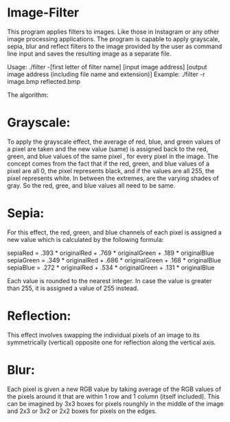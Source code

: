 # Image-Filter

This program applies filters to images. Like those in Instagram or any other image processing applications. The program is capable to apply grayscale, sepia, blur and reflect filters to the image provided by the user as command line input and saves the resulting image as a separate file.

Usage: ./filter -[first letter of filter name] [input image address] [output image address (including file name and extension)]
Example: ./filter -r image.bmp reflected.bmp 

The algorithm:

# Grayscale: 
To apply the grayscale effect, the average of red, blue, and green values of a pixel are taken and the new value (same) is assigned back to the red, green, and blue values of the same pixel , for every pixel in the image. The concept comes from the fact that if the red, green, and blue values of a pixel are all 0, the pixel represents black, and if the values are all 255, the pixel represents white. In between the extremes, are the varying shades of gray. So the red, gree, and blue values all need to be same.

# Sepia: 
For this effect, the red, green, and blue channels of each pixel is assigned a new value which is calculated by the following formula:

  sepiaRed = .393 * originalRed + .769 * originalGreen + .189 * originalBlue
  sepiaGreen = .349 * originalRed + .686 * originalGreen + .168 * originalBlue
  sepiaBlue = .272 * originalRed + .534 * originalGreen + .131 * originalBlue

Each value is rounded to the nearest integer. In case the value is greater than 255, it is assigned a value of 255 instead.
  
# Reflection: 
This effect involves swapping the individual pixels of an image to its symmetrically (vertical) opposite one for reflection along the vertical axis.

# Blur: 
Each pixel is given a new RGB value by taking average of the RGB values of the pixels around it that are within 1 row and 1 column (itself included). This can be imagined by 3x3 boxes for pixels rounghly in the middle of the image and 2x3 or 3x2 or 2x2 boxes for pixels on the edges.

